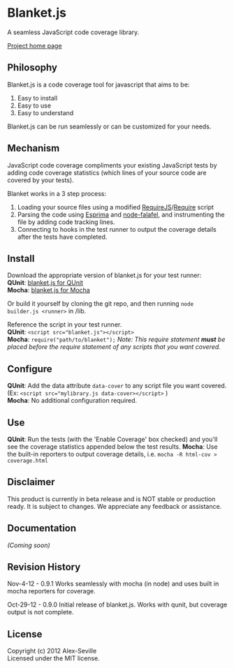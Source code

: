 # Blanket.js

A seamless JavaScript code coverage library.

[Project home page](http://migrii.github.com/blanket/)

## Philosophy

Blanket.js is a code coverage tool for javascript that aims to be:

1. Easy to install
2. Easy to use
3. Easy to understand

Blanket.js can be run seamlessly or can be customized for your needs.

## Mechanism

JavaScript code coverage compliments your existing JavaScript tests by adding code coverage statistics (which lines of your source code are covered by your tests).

Blanket works in a 3 step process:

1. Loading your source files using a modified [RequireJS](http://requirejs.org/)/[Require](http://nodejs.org/api/globals.html#globals_require) script
2. Parsing the code using [Esprima](http://esprima.org) and [node-falafel](https://github.com/substack/node-falafel), and instrumenting the file by adding code tracking lines.
3. Connecting to hooks in the test runner to output the coverage details after the tests have completed.

## Install

Download the appropriate version of blanket.js for your test runner:  
**QUnit**: [blanket.js for QUnit](https://raw.github.com/Migrii/blanket/live/dist/qunit/blanket.js)  
**Mocha**: [blanket.js for Mocha](https://raw.github.com/Migrii/blanket/live/dist/mocha/blanket.js)   

Or build it yourself by cloning the git repo, and then running `node builder.js <runner>` in /lib.  

Reference the script in your test runner.  
**QUnit**:   `<script src="blanket.js"></script>`  
**Mocha**:   `require("path/to/blanket");`  *Note: This require statement <strong>must</strong> be placed before the require statement of any scripts that you want covered.*  

## Configure

**QUnit**: Add the data attribute `data-cover` to any script file you want covered.   
(Ex: `<script src="mylibrary.js data-cover></script>` )  
**Mocha**: No additional configuration required.

## Use

**QUnit**: Run the tests (with the 'Enable Coverage' box checked) and you'll see the coverage statistics appended below the test results.
**Mocha**: Use the built-in reporters to output coverage details, i.e. `mocha -R html-cov > coverage.html`  


## Disclaimer

This product is currently in beta release and is NOT stable or production ready.  It is subject to changes.  We appreciate any feedback or assistance.

## Documentation
_(Coming soon)_

## Revision History

Nov-4-12 - 0.9.1
Works seamlessly with mocha (in node) and uses built in mocha reporters for coverage.

Oct-29-12 - 0.9.0
Initial release of blanket.js.  Works with qunit, but coverage output is not complete.

## License
Copyright (c) 2012 Alex-Seville  
Licensed under the MIT license.
